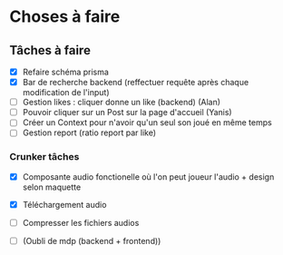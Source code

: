 # Choses à faire

## Tâches à faire

- [x] Refaire schéma prisma
- [x] Bar de recherche backend (reffectuer requête après chaque modification de l'input)
- [ ] Gestion likes : cliquer donne un like (backend) (Alan)
- [ ] Pouvoir cliquer sur un Post sur la page d'accueil (Yanis)
- [ ] Créer un Context pour n'avoir qu'un seul son joué en même temps
- [ ] Gestion report (ratio report par like)

### Crunker tâches
- [x] Composante audio fonctionelle où l'on peut joueur l'audio + design selon maquette
- [x] Téléchargement audio
- [ ] Compresser les fichiers audios

- [ ] (Oubli de mdp (backend + frontend))
